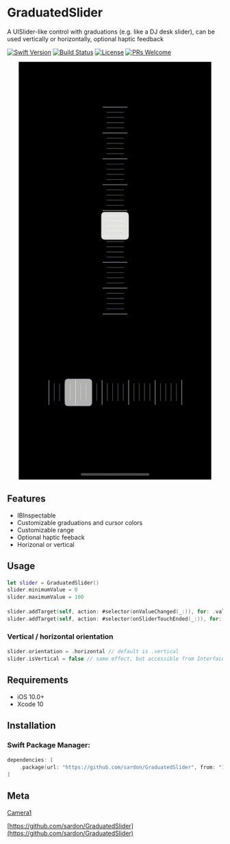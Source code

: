 # GraduatedSlider

A UISlider-like control with graduations (e.g. like a DJ desk slider), can be used vertically or horizontally, optional haptic feedback

[![Swift Version][swift-image]][swift-url]
[![Build Status][travis-image]][travis-url]
[![License][license-image]][license-url]
[![PRs Welcome](https://img.shields.io/badge/PRs-welcome-brightgreen.svg?style=flat-square)](http://makeapullrequest.com)


<p align="center">
<img src="Screenshots/GraduatedSlider.gif">
</p>

## Features

* IBInspectable
* Customizable graduations and cursor colors
* Customizable range
* Optional haptic feeback
* Horizonal or vertical



## Usage

```swift
let slider = GraduatedSlider()
slider.minimumValue = 0
slider.maximumValue = 100

slider.addTarget(self, action: #selector(onValueChanged(_:)), for: .valueChanged) 
slider.addTarget(self, action: #selector(onSliderTouchEnded(_:)), for: . touchUpInside)
```

### Vertical / horizontal orientation

```swift
slider.orientation = .horizontal // default is .vertical
slider.isVertical = false // same effect, but accessible from Interface Builder
```


## Requirements

- iOS 10.0+
- Xcode 10

## Installation


### Swift Package Manager:

```swift
dependencies: [
    .package(url: "https://github.com/sardon/GraduatedSlider", from: "1.0.0")
]
```

## Meta

[Camera1](https://camera1.app)

[https://github.com/sardon/GraduatedSlider](https://github.com/sardon/GraduatedSlider)

[swift-image]:https://img.shields.io/badge/swift-5.0-orange.svg
[swift-url]: https://swift.org/
[license-image]: https://img.shields.io/badge/License-MIT-blue.svg
[license-url]: LICENSE.txt
[travis-image]: https://img.shields.io/travis/dbader/node-datadog-metrics/master.svg?style=flat-square
[travis-url]: https://travis-ci.org/dbader/node-datadog-metrics

